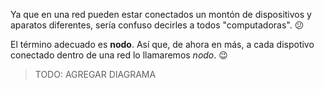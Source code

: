 Ya que en una red pueden estar conectados un montón de dispositivos y aparatos diferentes, sería confuso decirles a todos "computadoras". :confused:

El término adecuado es **nodo**. Así que, de ahora en más, a cada dispotivo conectado dentro de una red lo llamaremos _nodo_. :wink:

> TODO: AGREGAR DIAGRAMA
